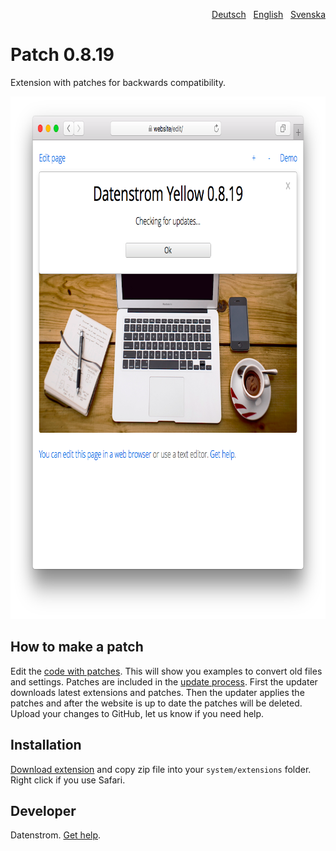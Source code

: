 <p align="right"><a href="README-de.md">Deutsch</a> &nbsp; <a href="README.md">English</a> &nbsp; <a href="README-sv.md">Svenska</a></p>

# Patch 0.8.19

Extension with patches for backwards compatibility.

<p align="center"><img src="patch-screenshot.png?raw=true" width="795" height="836" alt="Screenshot"></p>

## How to make a patch

Edit the [code with patches](https://github.com/datenstrom/yellow-extensions/blob/master/source/patch/patch.php). This will show you examples to convert old files and settings. Patches are included in the [update process](https://github.com/datenstrom/yellow-extensions/tree/master/source/update). First the updater downloads latest extensions and patches. Then the updater applies the patches and after the website is up to date the patches will be deleted. Upload your changes to GitHub, let us know if you need help.

## Installation

[Download extension](https://github.com/datenstrom/yellow-extensions/raw/master/zip/patch.zip) and copy zip file into your `system/extensions` folder. Right click if you use Safari.

## Developer

Datenstrom. [Get help](https://datenstrom.se/yellow/help/).
